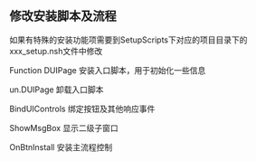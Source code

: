 ## 修改安装脚本及流程

如果有特殊的安装功能项需要到SetupScripts下对应的项目目录下的xxx_setup.nsh文件中修改 

Function DUIPage    安装入口脚本，用于初始化一些信息

un.DUIPage       卸载入口脚本

BindUIControls     绑定按钮及其他响应事件

ShowMsgBox       显示二级子窗口 

OnBtnInstall      安装主流程控制